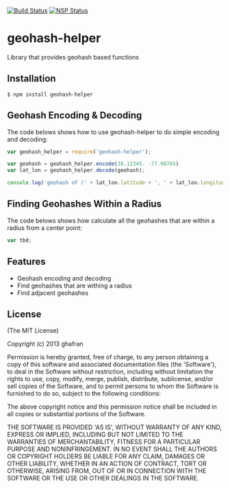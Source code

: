 [![Build Status](https://secure.travis-ci.org/ghafran/geohash-helper.png)](http://travis-ci.org/ghafran/geohash-helper)
[![NSP Status](https://nodesecurity.io/orgs/ghafran/projects/9fc08b6f-9b65-4962-bb50-9dc8377a615b/badge)](https://nodesecurity.io/orgs/ghafran/projects/9fc08b6f-9b65-4962-bb50-9dc8377a615b)

geohash-helper
==============

Library that provides geohash based functions

## Installation

    $ npm install geohash-helper

## Geohash Encoding & Decoding

The code belows shows how to use geohash-helper to do simple encoding and decoding:

```js
var geohash_helper = require('geohash-helper');

var geohash = geohash_helper.encode(38.12345. -77.98765)
var lat_lon = geohash_helper.decode(geohash);

console.log('geohash of (' + lat_lon.latitude + ', ' + lat_lon.longitude + ') is ' + geohash);
```

## Finding Geohashes Within a Radius

The code belows shows how calculate all the geohashes that are within a radius from a center point:

```js
var tbd;
```

## Features

  * Geohash encoding and decoding
  * Find geohashes that are withing a radius
  * Find adjacent geohashes

## License

(The MIT License)

Copyright (c) 2013 ghafran

Permission is hereby granted, free of charge, to any person obtaining
a copy of this software and associated documentation files (the
'Software'), to deal in the Software without restriction, including
without limitation the rights to use, copy, modify, merge, publish,
distribute, sublicense, and/or sell copies of the Software, and to
permit persons to whom the Software is furnished to do so, subject to
the following conditions:

The above copyright notice and this permission notice shall be
included in all copies or substantial portions of the Software.

THE SOFTWARE IS PROVIDED 'AS IS', WITHOUT WARRANTY OF ANY KIND,
EXPRESS OR IMPLIED, INCLUDING BUT NOT LIMITED TO THE WARRANTIES OF
MERCHANTABILITY, FITNESS FOR A PARTICULAR PURPOSE AND NONINFRINGEMENT.
IN NO EVENT SHALL THE AUTHORS OR COPYRIGHT HOLDERS BE LIABLE FOR ANY
CLAIM, DAMAGES OR OTHER LIABILITY, WHETHER IN AN ACTION OF CONTRACT,
TORT OR OTHERWISE, ARISING FROM, OUT OF OR IN CONNECTION WITH THE
SOFTWARE OR THE USE OR OTHER DEALINGS IN THE SOFTWARE.
